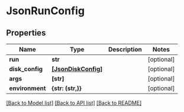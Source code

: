 # JsonRunConfig


## Properties
Name | Type | Description | Notes
------------ | ------------- | ------------- | -------------
**run** | **str** |  | [optional] 
**disk_config** | [**[JsonDiskConfig]**](JsonDiskConfig.md) |  | [optional] 
**args** | **[str]** |  | [optional] 
**environment** | **{str: (str,)}** |  | [optional] 

[[Back to Model list]](../README.md#documentation-for-models) [[Back to API list]](../README.md#documentation-for-api-endpoints) [[Back to README]](../README.md)


